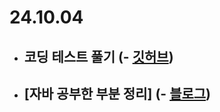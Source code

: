 # 24.10.04

- ## 코딩 테스트 풀기 (- [깃허브](https://github.com/rim109/codingtest-practice))
- ## [자바 공부한 부분 정리] (- [블로그](https://rim109.tistory.com/261))

